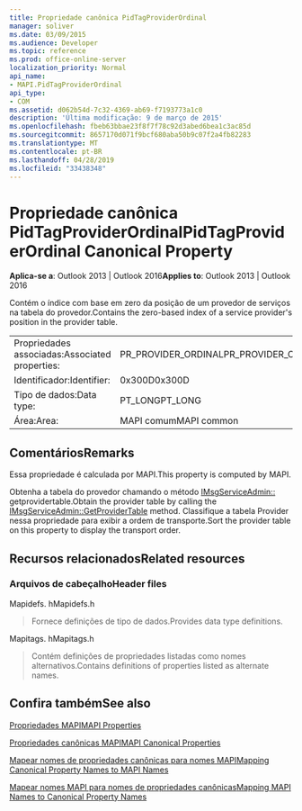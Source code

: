 ```yaml
---
title: Propriedade canônica PidTagProviderOrdinal
manager: soliver
ms.date: 03/09/2015
ms.audience: Developer
ms.topic: reference
ms.prod: office-online-server
localization_priority: Normal
api_name:
- MAPI.PidTagProviderOrdinal
api_type:
- COM
ms.assetid: d062b54d-7c32-4369-ab69-f7193773a1c0
description: 'Última modificação: 9 de março de 2015'
ms.openlocfilehash: fbeb63bbae23f8f7f78c92d3abed6bea1c3ac85d
ms.sourcegitcommit: 8657170d071f9bcf680aba50b9c07f2a4fb82283
ms.translationtype: MT
ms.contentlocale: pt-BR
ms.lasthandoff: 04/28/2019
ms.locfileid: "33438348"
---
```

# <a name="pidtagproviderordinal-canonical-property"></a><span data-ttu-id="b3a60-103">Propriedade canônica PidTagProviderOrdinal</span><span class="sxs-lookup"><span data-stu-id="b3a60-103">PidTagProviderOrdinal Canonical Property</span></span>

  
  
<span data-ttu-id="b3a60-104">**Aplica-se a**: Outlook 2013 | Outlook 2016</span><span class="sxs-lookup"><span data-stu-id="b3a60-104">**Applies to**: Outlook 2013 | Outlook 2016</span></span> 
  
<span data-ttu-id="b3a60-105">Contém o índice com base em zero da posição de um provedor de serviços na tabela do provedor.</span><span class="sxs-lookup"><span data-stu-id="b3a60-105">Contains the zero-based index of a service provider's position in the provider table.</span></span>
  
|||
|:-----|:-----|
|<span data-ttu-id="b3a60-106">Propriedades associadas:</span><span class="sxs-lookup"><span data-stu-id="b3a60-106">Associated properties:</span></span>  <br/> |<span data-ttu-id="b3a60-107">PR_PROVIDER_ORDINAL</span><span class="sxs-lookup"><span data-stu-id="b3a60-107">PR_PROVIDER_ORDINAL</span></span>  <br/> |
|<span data-ttu-id="b3a60-108">Identificador:</span><span class="sxs-lookup"><span data-stu-id="b3a60-108">Identifier:</span></span>  <br/> |<span data-ttu-id="b3a60-109">0x300D</span><span class="sxs-lookup"><span data-stu-id="b3a60-109">0x300D</span></span>  <br/> |
|<span data-ttu-id="b3a60-110">Tipo de dados:</span><span class="sxs-lookup"><span data-stu-id="b3a60-110">Data type:</span></span>  <br/> |<span data-ttu-id="b3a60-111">PT_LONG</span><span class="sxs-lookup"><span data-stu-id="b3a60-111">PT_LONG</span></span>  <br/> |
|<span data-ttu-id="b3a60-112">Área:</span><span class="sxs-lookup"><span data-stu-id="b3a60-112">Area:</span></span>  <br/> |<span data-ttu-id="b3a60-113">MAPI comum</span><span class="sxs-lookup"><span data-stu-id="b3a60-113">MAPI common</span></span>  <br/> |
   
## <a name="remarks"></a><span data-ttu-id="b3a60-114">Comentários</span><span class="sxs-lookup"><span data-stu-id="b3a60-114">Remarks</span></span>

<span data-ttu-id="b3a60-115">Essa propriedade é calculada por MAPI.</span><span class="sxs-lookup"><span data-stu-id="b3a60-115">This property is computed by MAPI.</span></span>
  
<span data-ttu-id="b3a60-116">Obtenha a tabela do provedor chamando o método [IMsgServiceAdmin::](imsgserviceadmin-getprovidertable.md) getprovidertable.</span><span class="sxs-lookup"><span data-stu-id="b3a60-116">Obtain the provider table by calling the [IMsgServiceAdmin::GetProviderTable](imsgserviceadmin-getprovidertable.md) method.</span></span> <span data-ttu-id="b3a60-117">Classifique a tabela Provider nessa propriedade para exibir a ordem de transporte.</span><span class="sxs-lookup"><span data-stu-id="b3a60-117">Sort the provider table on this property to display the transport order.</span></span> 
  
## <a name="related-resources"></a><span data-ttu-id="b3a60-118">Recursos relacionados</span><span class="sxs-lookup"><span data-stu-id="b3a60-118">Related resources</span></span>

### <a name="header-files"></a><span data-ttu-id="b3a60-119">Arquivos de cabeçalho</span><span class="sxs-lookup"><span data-stu-id="b3a60-119">Header files</span></span>

<span data-ttu-id="b3a60-120">Mapidefs. h</span><span class="sxs-lookup"><span data-stu-id="b3a60-120">Mapidefs.h</span></span>
  
> <span data-ttu-id="b3a60-121">Fornece definições de tipo de dados.</span><span class="sxs-lookup"><span data-stu-id="b3a60-121">Provides data type definitions.</span></span>
    
<span data-ttu-id="b3a60-122">Mapitags. h</span><span class="sxs-lookup"><span data-stu-id="b3a60-122">Mapitags.h</span></span>
  
> <span data-ttu-id="b3a60-123">Contém definições de propriedades listadas como nomes alternativos.</span><span class="sxs-lookup"><span data-stu-id="b3a60-123">Contains definitions of properties listed as alternate names.</span></span>
    
## <a name="see-also"></a><span data-ttu-id="b3a60-124">Confira também</span><span class="sxs-lookup"><span data-stu-id="b3a60-124">See also</span></span>



[<span data-ttu-id="b3a60-125">Propriedades MAPI</span><span class="sxs-lookup"><span data-stu-id="b3a60-125">MAPI Properties</span></span>](mapi-properties.md)
  
[<span data-ttu-id="b3a60-126">Propriedades canônicas MAPI</span><span class="sxs-lookup"><span data-stu-id="b3a60-126">MAPI Canonical Properties</span></span>](mapi-canonical-properties.md)
  
[<span data-ttu-id="b3a60-127">Mapear nomes de propriedades canônicas para nomes MAPI</span><span class="sxs-lookup"><span data-stu-id="b3a60-127">Mapping Canonical Property Names to MAPI Names</span></span>](mapping-canonical-property-names-to-mapi-names.md)
  
[<span data-ttu-id="b3a60-128">Mapear nomes MAPI para nomes de propriedades canônicas</span><span class="sxs-lookup"><span data-stu-id="b3a60-128">Mapping MAPI Names to Canonical Property Names</span></span>](mapping-mapi-names-to-canonical-property-names.md)

